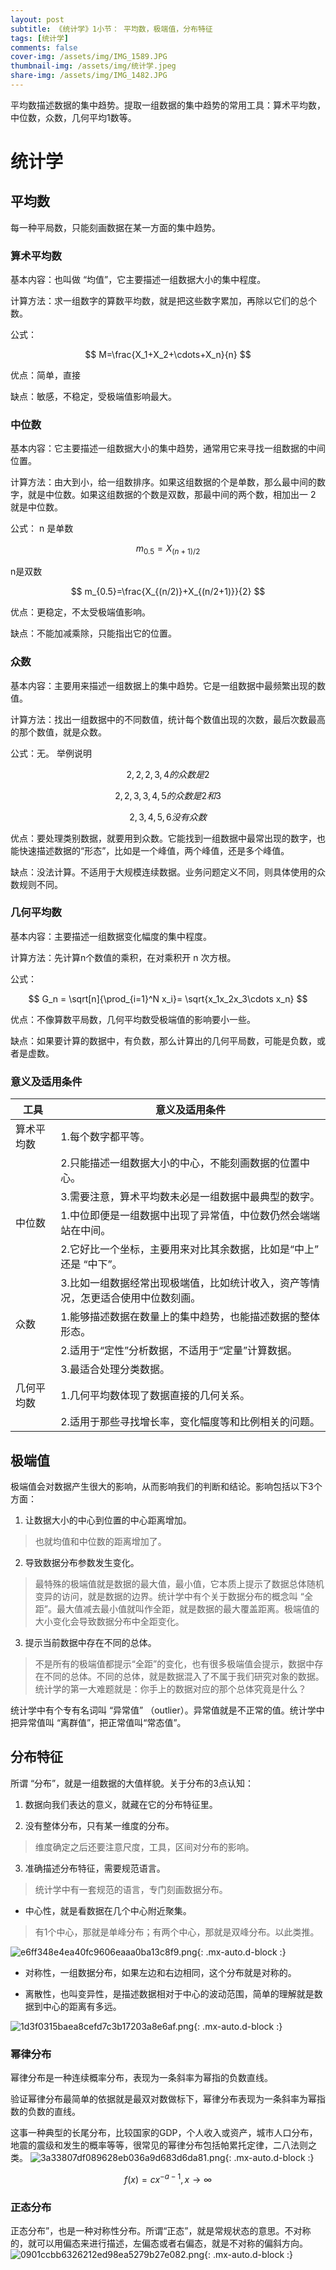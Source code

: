 ```yaml
---
layout: post
subtitle: 《统计学》1小节： 平均数，极端值，分布特征
tags: [统计学]
comments: false
cover-img: /assets/img/IMG_1589.JPG
thumbnail-img: /assets/img/统计学.jpeg
share-img: /assets/img/IMG_1482.JPG
---
```



平均数描述数据的集中趋势。提取一组数据的集中趋势的常用工具：算术平均数，中位数，众数，几何平均1数等。

# 统计学

##  平均数
每一种平局数，只能刻画数据在某一方面的集中趋势。

### 算术平均数
基本内容：也叫做 “均值”，它主要描述一组数据大小的集中程度。

计算方法：求一组数字的算数平均数，就是把这些数字累加，再除以它们的总个数。

公式：

$$
M=\frac{X_1+X_2+\cdots+X_n}{n}
$$

优点：简单，直接

缺点：敏感，不稳定，受极端值影响最大。

### 中位数
基本内容：它主要描述一组数据大小的集中趋势，通常用它来寻找一组数据的中间位置。

计算方法：由大到小，给一组数排序。如果这组数据的个是单数，那么最中间的数字，就是中位数。如果这组数据的个数是双数，那最中间的两个数，相加出一 2 就是中位数。

公式：
n 是单数

$$
m_{0.5} = X_{(n+1)/2}
$$

n是双数

$$
m_{0.5}=\frac{X_{(n/2)}+X_{(n/2+1)}}{2}
$$

优点：更稳定，不太受极端值影响。

缺点：不能加减乘除，只能指出它的位置。

### 众数
基本内容：主要用来描述一组数据上的集中趋势。它是一组数据中最频繁出现的数值。

计算方法：找出一组数据中的不同数值，统计每个数值出现的次数，最后次数最高的那个数值，就是众数。

公式：无。
举例说明

$$
2,2,2,3,4 的众数是 2
$$

$$
2,2,3,3,4,5 的众数是 2 和 3
$$

$$
2,3,4,5,6 没有众数
$$

优点：要处理类别数据，就要用到众数。它能找到一组数据中最常出现的数字，也能快速描述数据的“形态”，比如是一个峰值，两个峰值，还是多个峰值。

缺点：没法计算。不适用于大规模连续数据。业务问题定义不同，则具体使用的众数规则不同。

### 几何平均数

基本内容：主要描述一组数据变化幅度的集中程度。

计算方法：先计算n个数值的乘积，在对乘积开 n 次方根。

公式：

$$
G_n = \sqrt[n]{\prod_{i=1}^N x_i}= \sqrt{x_1x_2x_3\cdots x_n}
$$

优点：不像算数平局数，几何平均数受极端值的影响要小一些。

缺点：如果要计算的数据中，有负数，那么计算出的几何平局数，可能是负数，或者是虚数。


### 意义及适用条件

| 工具    | 意义及适用条件                                                                                                        |
|-------|----------------------------------------------------------------------------------------------------------------|
| 算术平均数 | 1.每个数字都平等。| 
|  | 2.只能描述一组数据大小的中心，不能刻画数据的位置中心。| 
|  | 3.需要注意，算术平均数未必是一组数据中最典型的数字。 | 
| 中位数   | 1.中位即便是一组数据中出现了异常值，中位数仍然会端端站在中间。 | 
|  | 2.它好比一个坐标，主要用来对比其余数据，比如是“中上” 还是 “中下”。| 
|  | 3.比如一组数据经常出现极端值，比如统计收入，资产等情况，怎更适合使用中位数刻画。| 
| 众数    | 1.能够描述数据在数量上的集中趋势，也能描述数据的整体形态。| 
|  | 2.适用于“定性”分析数据，不适用于“定量”计算数据。| 
|  | 3.最适合处理分类数据。 | 
| 几何平均数 | 1.几何平均数体现了数据直接的几何关系。|
|  | 2.适用于那些寻找增长率，变化幅度等和比例相关的问题。| 


##  极端值
极端值会对数据产生很大的影响，从而影响我们的判断和结论。影响包括以下3个方面：

1. 让数据大小的中心到位置的中心距离增加。
> 也就均值和中位数的距离增加了。

2. 导致数据分布参数发生变化。
> 最特殊的极端值就是数据的最大值，最小值，它本质上提示了数据总体随机变异的访问，就是数据的边界。统计学中有个关于数据分布的概念叫 “全距”。最大值减去最小值就叫作全距，就是数据的最大覆盖距离。极端值的大小变化会导致数据分布中全距变化。

3. 提示当前数据中存在不同的总体。
> 不是所有的极端值都提示“全距”的变化，也有很多极端值会提示，数据中存在不同的总体。不同的总体，就是数据混入了不属于我们研究对象的数据。统计学的第一大难题就是：你手上的数据对应的那个总体究竟是什么？

统计学中有个专有名词叫 “异常值” （outlier）。异常值就是不正常的值。统计学中把异常值叫 “离群值”，把正常值叫“常态值”。


## 分布特征
所谓 “分布”，就是一组数据的大值样貌。关于分布的3点认知：

1. 数据向我们表达的意义，就藏在它的分布特征里。

2. 没有整体分布，只有某一维度的分布。
> 维度确定之后还要注意尺度，工具，区间对分布的影响。

3. 准确描述分布特征，需要规范语言。
> 统计学中有一套规范的语言，专门刻画数据分布。

- 中心性，就是看数据在几个中心附近聚集。
> 有1个中心，那就是单峰分布；有两个中心，那就是双峰分布。以此类推。

![e6ff348e4ea40fc9606eaaa0ba13c8f9.png](../assets/img/e6ff348e4ea40fc9606eaaa0ba13c8f9.png){: .mx-auto.d-block :}

- 对称性，一组数据分布，如果左边和右边相同，这个分布就是对称的。


- 离散性，也叫变异性，是描述数据相对于中心的波动范围，简单的理解就是数据到中心的距离有多远。

![1d3f0315baea8cefd7c3b17203a8e6af.png](../assets/img/1d3f0315baea8cefd7c3b17203a8e6af.png){: .mx-auto.d-block :}


###  幂律分布
幂律分布是一种连续概率分布，表现为一条斜率为幂指的负数直线。

验证幂律分布最简单的依据就是最双对数做标下，幂律分布表现为一条斜率为幂指数的负数的直线。

这事一种典型的长尾分布，比较国家的GDP，个人收入或资产，城市人口分布，地震的震级和发生的概率等等，很常见的幂律分布包括帕累托定律，二八法则之类。
![3a33807df089628eb036a9d683d6da81.png](../assets/img/3a33807df089628eb036a9d683d6da81.png){: .mx-auto.d-block :}

$$
f(x)=cx^{-a-1},x\rightarrow \infty
$$



### 正态分布
正态分布”，也是一种对称性分布。所谓“正态”，就是常规状态的意思。不对称的，就可以用偏态来进行描述，左偏态或者右偏态，就是不对称的偏斜方向。
![0901ccbb6326212ed98ea5279b27e082.png](../assets/img/0901ccbb6326212ed98ea5279b27e082.png){: .mx-auto.d-block :}